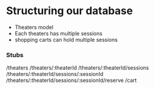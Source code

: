 # Structuring our database
* Theaters model
* Each theaters has multiple sessions
* shopping carts can hold multiple sessions

### Stubs
/theaters
/theaters/:theaterId
/theaters/:theaterId/sessions
/theaters/:theaterId/sessions/:sessionId
/theaters/:theaterId/sessions/:sessionId/reserve
/cart
